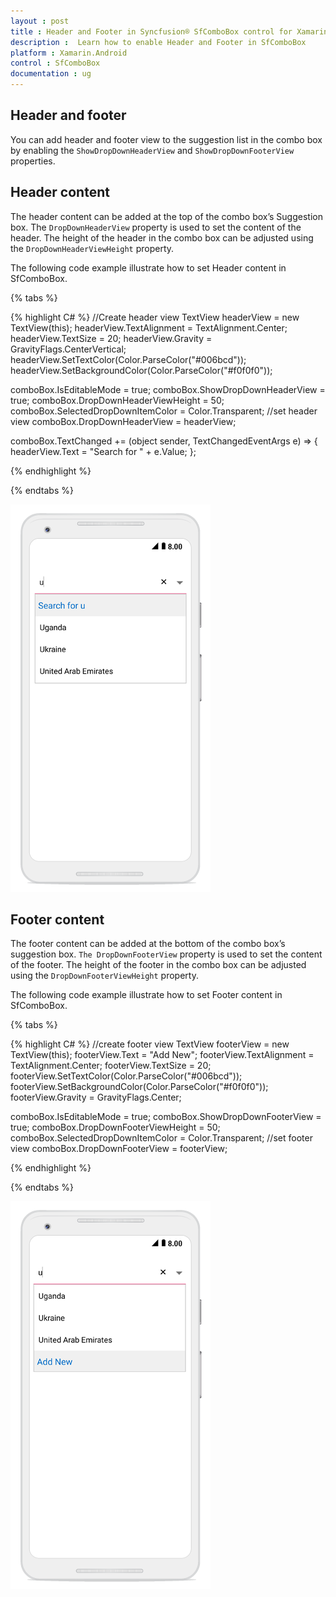 ```yaml
---
layout : post
title : Header and Footer in Syncfusion® SfComboBox control for Xamarin.Android
description :  Learn how to enable Header and Footer in SfComboBox
platform : Xamarin.Android
control : SfComboBox
documentation : ug
---
```


## Header and footer

You can add header and footer view to the suggestion list in the combo box by enabling the `ShowDropDownHeaderView` and `ShowDropDownFooterView` properties.

## Header content

The header content can be added at the top of the combo box’s Suggestion box. The `DropDownHeaderView` property is used to set the content of the header. The height of the header in the combo box can be adjusted using the `DropDownHeaderViewHeight` property.

The following code example illustrate how to set Header content in SfComboBox.

{% tabs %}

{% highlight C# %}
//Create header view
TextView headerView = new TextView(this);
headerView.TextAlignment = TextAlignment.Center;
headerView.TextSize = 20;
headerView.Gravity = GravityFlags.CenterVertical;
headerView.SetTextColor(Color.ParseColor("#006bcd"));
headerView.SetBackgroundColor(Color.ParseColor("#f0f0f0"));
    
comboBox.IsEditableMode = true;
comboBox.ShowDropDownHeaderView = true;
comboBox.DropDownHeaderViewHeight = 50;
comboBox.SelectedDropDownItemColor = Color.Transparent;
//set header view
comboBox.DropDownHeaderView = headerView;

comboBox.TextChanged += (object sender, TextChangedEventArgs e) => 
 {
    headerView.Text = "Search for " + e.Value;
 }; 
	 
{% endhighlight %}

{% endtabs %}

![](images/Header.png)

## Footer content

The footer content can be added at the bottom of the combo box’s suggestion box. `The DropDownFooterView` property is used to set the content of the footer. The height of the footer in the combo box can be adjusted using the `DropDownFooterViewHeight` property.

The following code example illustrate how to set Footer content in SfComboBox.

{% tabs %}

{% highlight C# %}
//create footer view
TextView footerView = new TextView(this);
footerView.Text = "Add New";
footerView.TextAlignment = TextAlignment.Center;
footerView.TextSize = 20;
footerView.SetTextColor(Color.ParseColor("#006bcd"));
footerView.SetBackgroundColor(Color.ParseColor("#f0f0f0"));
footerView.Gravity = GravityFlags.Center;
            
comboBox.IsEditableMode = true;
comboBox.ShowDropDownFooterView = true;
comboBox.DropDownFooterViewHeight = 50;
comboBox.SelectedDropDownItemColor = Color.Transparent;
//set footer view
comboBox.DropDownFooterView = footerView;

{% endhighlight %}

{% endtabs %}

![](images/Footer.png)



 